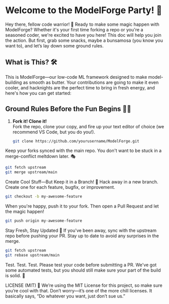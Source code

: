 # Welcome to the ModelForge Party! 🎉

Hey there, fellow code warrior! 🙌 Ready to make some magic happen with ModelForge? Whether it's your first time forking a repo or you're a seasoned coder, we're excited to have you here! This doc will help you join the action. But first, grab some snacks, maybe a bunsamosa (you know you want to), and let’s lay down some ground rules.

## What is This? 🛠️

This is ModelForge—our low-code ML framework designed to make model-building as smooth as butter. Your contributions are going to make it even cooler, and hacknights are the perfect time to bring in fresh energy, and here's how you can get started:

## Ground Rules Before the Fun Begins 🧑‍💻

1. **Fork it! Clone it!**  
   Fork the repo, clone your copy, and fire up your text editor of choice (we recommend VS Code, but you do you!).

   ```bash
   git clone https://github.com/yourusername/ModelForge.git
   ```

Keep your forks synced with the main repo. You don't want to be stuck in a merge-conflict meltdown later. 🎭
```bash
git fetch upstream
git merge upstream/main
```
Create Cool Stuff—But Keep it in a Branch! 🌱
Hack away in a new branch. Create one for each feature, bugfix, or improvement.
```bash
git checkout -b my-awesome-feature
```
When you're happy, push it to your fork. Then open a Pull Request and let the magic happen!
```bash
git push origin my-awesome-feature
```

Stay Fresh, Stay Updated 🔄
If you've been away, sync with the upstream repo before pushing your PR. Stay up to date to avoid any surprises in the merge.

```bash
git fetch upstream
git rebase upstream/main
```
Test. Test. Test.
Please test your code before submitting a PR. We've got some automated tests, but you should still make sure your part of the build is solid. 💪

LICENSE (MIT) 📜
We’re using the MIT License for this project, so make sure you’re cool with that. Don’t worry—it’s one of the more chill licenses. It basically says, “Do whatever you want, just don’t sue us.”

